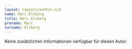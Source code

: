 ```yaml
---
layout: layouts/author.njk
name: Marc Elsberg
title: Marc Elsberg
prename: Marc
surname: Elsberg
---
```

Keine zusätzlichen Informationen verfügbar für diesen Autor.
